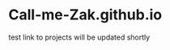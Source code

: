 # Call-me-Zak.github.io
test
link to projects will be updated shortly
<script src="./index.html"></script>
